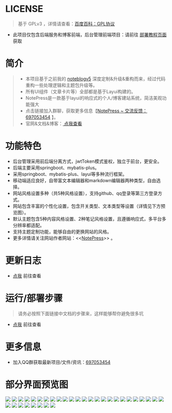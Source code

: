 # LICENSE
> 基于 GPLv3 ，详情请查看：[百度百科：GPL协议](https://baike.baidu.com/item/GNU%E9%80%9A%E7%94%A8%E5%85%AC%E5%85%B1%E8%AE%B8%E5%8F%AF%E8%AF%81/393832?fromtitle=GPL%E5%8D%8F%E8%AE%AE&fromid=8274607&fr=aladdin)

- 此项目仅包含后端服务和博客前端，后台管理前端项目：请前往 [部署教程页面](https://wuwenbin.me/content/u/deployDoc) 获取

# 简介
> - 本项目基于之前我的 [noteblogv5](https://github.com/miyakowork/noteblogv5) 深度定制&升级&重构而来，经过代码重构一些处理逻辑和主题包升级等。<br/>
> - 所有UI组件（文章卡片等）全部都是基于Layui构建的。<br/>
> - NotePress是一款基于layui的响应式的个人/博客建站系统，简洁美观功能强大 <br/>
> - 点击链接加入群聊，获取更多信息【[NotePress ~ 交流反馈：697053454](https://jq.qq.com/?_wv=1027&k=5ZEGGl8) 】。<br/>
> - 官网&文档&博客：<a href="http://wuwenbin.me" target="_blank"> 点我查看</a>

# 功能特色
+ 后台管理采用前后端分离方式，jwtToken模式鉴权，独立于前台，更安全。
+ 后端主要采用springboot、mybatis-plus。
+ 采用springboot、mybatis-plus、layui等多种流行框架。
+ 移动端适应良好，自带富文本编辑器和markdown编辑器两种类型，自由选择。
+ 网站风格设置多种（共5种风格设置），支持github、qq登录等第三方登录方式。
+ 网站包含丰富的个性化设置，包含开关类型、文本类型等设置（详情见下方预览图）。
+ 默认主题包含5种内容风格设置、2种笔记风格设置，且遵循响应式，多平台多分辨率都适配。
+ 支持主题定制功能，能够自由的更换网站的风格。
+ 更多详情请关注网站作者网站：<<[NotePress](https://wuwenbin.me)>> 。

# 更新日志 
+ [点我](https://wuwenbin.me/content/u/notepress_updatelog) 前往查看  

# 运行/部署步骤
> 请务必按照下面链接中文档的步骤来，这样能够帮你避免很多坑
+ [点我](https://wuwenbin.me/content/u/deployDoc) 前往查看  

# 更多信息
+ 加入QQ群获取最新项目/文件/资讯：[697053454](https://jq.qq.com/?_wv=1027&k=5ZEGGl8)

# 部分界面预览图
![](img/0.png)
![](img/1.png)
![](img/2.png)
![](img/3.png)
![](img/4.png)
![](img/5.png)
![](img/6.png)
![](img/7.png)
![](img/8.png)
![](img/9.png)
![](img/10.png)
![](img/11.png)
![](img/11.1.png)
![](img/11.2.png)
![](img/11.3.png)
![](img/12.png)
![](img/13.png)
![](img/14.png)
![](img/15.png)
![](img/16.1.png)
![](img/16.2.png)
![](img/16.3.png)
![](img/16.4.png)
![](img/16.5.png)
![](img/17.1.png)
![](img/17.2.png)
![](img/17.3.png)
![](img/18.1.png)
![](img/18.2.png)
![](img/19.1.png)
![](img/19.2.png)
![](img/20.png)
![](img/21.png)